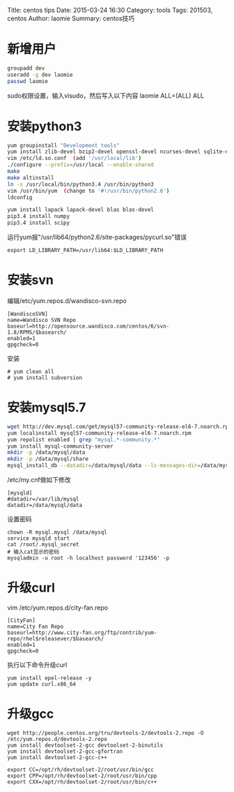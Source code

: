 Title: centos tips
Date: 2015-03-24 16:30
Category: tools
Tags: 201503, centos
Author: laomie
Summary: centos技巧

新增用户
===========================
```bash
groupadd dev
useradd -g dev laomie
passwd laomie
```

sudo权限设置，输入visudo，然后写入以下内容
  laomie ALL=(ALL)   ALL

安装python3
=======================
```bash
yum groupinstall "Development tools"
yum install zlib-devel bzip2-devel openssl-devel ncurses-devel sqlite-devel readline-devel tk-devel gdbm-devel db4-devel libpcap-devel xz-devel
vim /etc/ld.so.conf  (add '/usr/local/lib')
./configure --prefix=/usr/local --enable-shared
make
make altinstall
ln -s /usr/local/bin/python3.4 /usr/bin/python3
vim /usr/bin/yum  (change to '#!/usr/bin/python2.6')
ldconfig

yum install lapack lapack-devel blas blas-devel
pip3.4 install numpy
pip3.4 install scipy
```

运行yum报"/usr/lib64/python2.6/site-packages/pycurl.so"错误
```
export LD_LIBRARY_PATH=/usr/lib64:$LD_LIBRARY_PATH
```

安装svn
=========================
编辑/etc/yum.repos.d/wandisco-svn.repo
```
[WandiscoSVN]
name=Wandisco SVN Repo
baseurl=http://opensource.wandisco.com/centos/6/svn-1.8/RPMS/$basearch/
enabled=1
gpgcheck=0
```
安装
```
# yum clean all
# yum install subversion
```

安装mysql5.7
=========================
```bash
wget http://dev.mysql.com/get/mysql57-community-release-el6-7.noarch.rpm
yum localinstall mysql57-community-release-el6-7.noarch.rpm
yum repolist enabled | grep "mysql.*-community.*"
yum install mysql-community-server
mkdir -p /data/mysql/data
mkdir -p /data/mysql/share
mysql_install_db --datadir=/data/mysql/data --lc-messages-dir=/data/mysql/share
```

/etc/my.cnf做如下修改
```
[mysqld]
#datadir=/var/lib/mysql
datadir=/data/mysql/data
```

设置密码
```
chown -R mysql.mysql /data/mysql
service mysqld start
cat /root/.mysql_secret
# 输入cat显示的密码
mysqladmin -u root -h localhost password '123456' -p
```

升级curl
================
vim /etc/yum.repos.d/city-fan.repo
```
[CityFan]
name=City Fan Repo
baseurl=http://www.city-fan.org/ftp/contrib/yum-repo/rhel$releasever/$basearch/
enabled=1
gpgcheck=0
```
执行以下命令升级curl
```
yum install epel-release -y
yum update curl.x86_64
```

升级gcc
======================
```
wget http://people.centos.org/tru/devtools-2/devtools-2.repo -O /etc/yum.repos.d/devtools-2.repo
yum install devtoolset-2-gcc devtoolset-2-binutils
yum install devtoolset-2-gcc-gfortran
yum install devtoolset-2-gcc-c++

export CC=/opt/rh/devtoolset-2/root/usr/bin/gcc
export CPP=/opt/rh/devtoolset-2/root/usr/bin/cpp
export CXX=/opt/rh/devtoolset-2/root/usr/bin/c++
```
